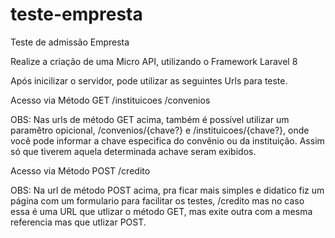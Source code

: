 # teste-empresta
Teste de admissão Empresta 

Realize a criação de uma Micro API, utilizando o Framework Laravel 8

Após inicilizar o servidor, pode utilizar as seguintes Urls para teste.

Acesso via Método GET
/instituicoes
/convenios

OBS: Nas urls de método GET acima, também é possível utilizar um paramêtro opicional, /convenios/{chave?} e /instituicoes/{chave?}, onde você pode informar a chave especifica do convênio  ou da instituição. Assim só que tiverem aquela determinada achave seram exibidos.

Acesso via Método POST 
/credito

OBS: Na url de método POST acima, pra ficar mais simples e didatico fiz um página com um formulario para facilitar os testes, /credito mas no caso essa é uma URL que utlizar o método GET, mas exite outra com a mesma referencia mas que utlizar POST.